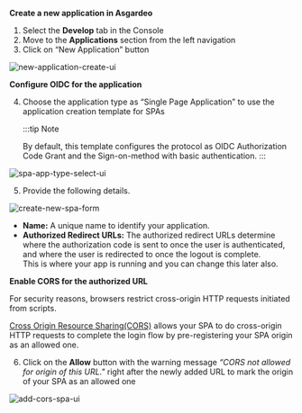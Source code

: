 **Create a new application in Asgardeo**

1. Select the **Develop** tab in the Console
2. Move to the **Applications** section from the left navigation
3. Click on “New Application” button

<img :src="$withBase('/assets/img/guides/applications/create-new-app.png')" alt="new-application-create-ui">

**Configure OIDC for the application**

4. Choose the application type as “Single Page Application” to use the application creation template for SPAs

   :::tip Note

   By default, this template configures the protocol as OIDC Authorization Code Grant and the Sign-on-method with basic
   authentication.
   :::

<img :src="$withBase('/assets/img/guides/applications/select-app-type.png')" alt="spa-app-type-select-ui">

5. Provide the following details.

<img :src="$withBase('/assets/img/guides/applications/create-new-spa.png')" alt="create-new-spa-form">

- **Name:** A unique name to identify your application.
- **Authorized Redirect URLs:** The authorized redirect URLs determine where the authorization code is sent to once the
  user is authenticated, and where the user is redirected to once the logout is complete.
  <br>
  This is where your app is running and you can change this later also.

**Enable CORS for the authorized URL**

For security reasons, browsers restrict cross-origin HTTP requests initiated from scripts.

[Cross Origin Resource Sharing(CORS)](TODO:link-to-concept) allows your SPA to do cross-origin HTTP requests to complete
the login flow by pre-registering your SPA origin as an allowed one.

6. Click on the **Allow** button with the warning message *“CORS not allowed for origin of this URL."* right after the
   newly added URL to mark the origin of your SPA as an allowed one

<img :src="$withBase('/assets/img/guides/applications/add-cors-spa.png')" alt="add-cors-spa-ui">
